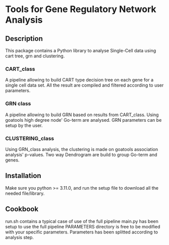 # Tools for Gene Regulatory Network Analysis

## Description
This package contains a Python library to analyse Single-Cell data using cart tree, grn and clustering.
### CART_class
A pipeline allowing to build CART type decision tree on each gene for a single cell data set.
All the result are compiled and filtered according to user parameters.

### GRN class
A pipeline allowing to build GRN based on results from CART_class.
Using goatools high degree node' Go-term are analysed.
GRN parameters can be setup by the user.

### CLUSTERING_class
Using GRN_class analysis, the clustering is made on goatools association analysis' p-values.
Two way Dendrogram are build to group Go-term and genes.

## Installation
Make sure you python >= 3.11.0, and run the setup file to download all the needed file/library.

## Cookbook
run.sh contains a typical case of use of the full pipeline
main.py has been setup to use the full pipeline
PARAMETERS directory is free to be modified with your specific parameters.
Parameters has been splitted according to analysis step.